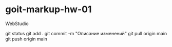 # goit-markup-hw-01

<!-- У файлі index.html -->

Web<span class="studio">Studio</span>

git status git add . git commit -m "Описание изменений" git pull origin main git
push origin main
